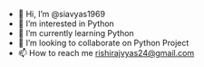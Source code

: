 - 👋 Hi, I’m @siavyas1969
- 👀 I’m interested in Python
- 🌱 I’m currently learning Python
- 💞️ I’m looking to collaborate on Python Project
- 📫 How to reach me rishirajvyas24@gmail.com

<!---
siavyas1969/siavyas1969 is a ✨ special ✨ repository because its `README.md` (this file) appears on your GitHub profile.
You can click the Preview link to take a look at your changes.
--->
